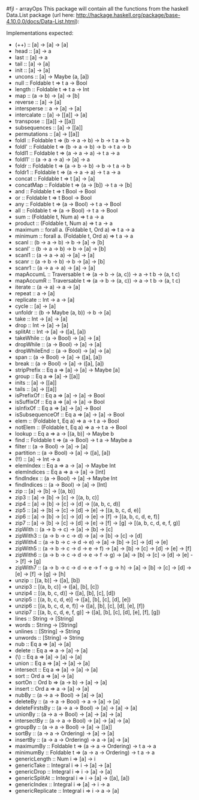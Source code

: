 #fjl - arrayOps
This package will contain all the functions from 
the haskell Data.List package (url here: http://hackage.haskell.org/package/base-4.10.0.0/docs/Data-List.html):

Implementations expected:

- (++) :: [a] -> [a] -> [a]
- head :: [a] -> a
- last :: [a] -> a
- tail :: [a] -> [a]
- init :: [a] -> [a]
- uncons :: [a] -> Maybe (a, [a])
- null :: Foldable t => t a -> Bool
- length :: Foldable t => t a -> Int
- map :: (a -> b) -> [a] -> [b]
- reverse :: [a] -> [a]
- intersperse :: a -> [a] -> [a]
- intercalate :: [a] -> [[a]] -> [a]
- transpose :: [[a]] -> [[a]]
- subsequences :: [a] -> [[a]]
- permutations :: [a] -> [[a]]
- foldl :: Foldable t => (b -> a -> b) -> b -> t a -> b
- foldl' :: Foldable t => (b -> a -> b) -> b -> t a -> b
- foldl1 :: Foldable t => (a -> a -> a) -> t a -> a
- foldl1' :: (a -> a -> a) -> [a] -> a
- foldr :: Foldable t => (a -> b -> b) -> b -> t a -> b
- foldr1 :: Foldable t => (a -> a -> a) -> t a -> a
- concat :: Foldable t => t [a] -> [a]
- concatMap :: Foldable t => (a -> [b]) -> t a -> [b]
- and :: Foldable t => t Bool -> Bool
- or :: Foldable t => t Bool -> Bool
- any :: Foldable t => (a -> Bool) -> t a -> Bool
- all :: Foldable t => (a -> Bool) -> t a -> Bool
- sum :: (Foldable t, Num a) => t a -> a
- product :: (Foldable t, Num a) => t a -> a
- maximum :: forall a. (Foldable t, Ord a) => t a -> a
- minimum :: forall a. (Foldable t, Ord a) => t a -> a
- scanl :: (b -> a -> b) -> b -> [a] -> [b]
- scanl' :: (b -> a -> b) -> b -> [a] -> [b]
- scanl1 :: (a -> a -> a) -> [a] -> [a]
- scanr :: (a -> b -> b) -> b -> [a] -> [b]
- scanr1 :: (a -> a -> a) -> [a] -> [a]
- mapAccumL :: Traversable t => (a -> b -> (a, c)) -> a -> t b -> (a, t c)
- mapAccumR :: Traversable t => (a -> b -> (a, c)) -> a -> t b -> (a, t c)
- iterate :: (a -> a) -> a -> [a]
- repeat :: a -> [a]
- replicate :: Int -> a -> [a]
- cycle :: [a] -> [a]
- unfoldr :: (b -> Maybe (a, b)) -> b -> [a]
- take :: Int -> [a] -> [a]
- drop :: Int -> [a] -> [a]
- splitAt :: Int -> [a] -> ([a], [a])
- takeWhile :: (a -> Bool) -> [a] -> [a]
- dropWhile :: (a -> Bool) -> [a] -> [a]
- dropWhileEnd :: (a -> Bool) -> [a] -> [a]
- span :: (a -> Bool) -> [a] -> ([a], [a])
- break :: (a -> Bool) -> [a] -> ([a], [a])
- stripPrefix :: Eq a => [a] -> [a] -> Maybe [a]
- group :: Eq a => [a] -> [[a]]
- inits :: [a] -> [[a]]
- tails :: [a] -> [[a]]
- isPrefixOf :: Eq a => [a] -> [a] -> Bool
- isSuffixOf :: Eq a => [a] -> [a] -> Bool
- isInfixOf :: Eq a => [a] -> [a] -> Bool
- isSubsequenceOf :: Eq a => [a] -> [a] -> Bool
- elem :: (Foldable t, Eq a) => a -> t a -> Bool
- notElem :: (Foldable t, Eq a) => a -> t a -> Bool
- lookup :: Eq a => a -> [(a, b)] -> Maybe b
- find :: Foldable t => (a -> Bool) -> t a -> Maybe a
- filter :: (a -> Bool) -> [a] -> [a]
- partition :: (a -> Bool) -> [a] -> ([a], [a])
- (!!) :: [a] -> Int -> a
- elemIndex :: Eq a => a -> [a] -> Maybe Int
- elemIndices :: Eq a => a -> [a] -> [Int]
- findIndex :: (a -> Bool) -> [a] -> Maybe Int
- findIndices :: (a -> Bool) -> [a] -> [Int]
- zip :: [a] -> [b] -> [(a, b)]
- zip3 :: [a] -> [b] -> [c] -> [(a, b, c)]
- zip4 :: [a] -> [b] -> [c] -> [d] -> [(a, b, c, d)]
- zip5 :: [a] -> [b] -> [c] -> [d] -> [e] -> [(a, b, c, d, e)]
- zip6 :: [a] -> [b] -> [c] -> [d] -> [e] -> [f] -> [(a, b, c, d, e, f)]
- zip7 :: [a] -> [b] -> [c] -> [d] -> [e] -> [f] -> [g] -> [(a, b, c, d, e, f, g)]
- zipWith :: (a -> b -> c) -> [a] -> [b] -> [c]
- zipWith3 :: (a -> b -> c -> d) -> [a] -> [b] -> [c] -> [d]
- zipWith4 :: (a -> b -> c -> d -> e) -> [a] -> [b] -> [c] -> [d] -> [e]
- zipWith5 :: (a -> b -> c -> d -> e -> f) -> [a] -> [b] -> [c] -> [d] -> [e] -> [f]
- zipWith6 :: (a -> b -> c -> d -> e -> f -> g) -> [a] -> [b] -> [c] -> [d] -> [e] -> [f] -> [g]
- zipWith7 :: (a -> b -> c -> d -> e -> f -> g -> h) -> [a] -> [b] -> [c] -> [d] -> [e] -> [f] -> [g] -> [h]
- unzip :: [(a, b)] -> ([a], [b])
- unzip3 :: [(a, b, c)] -> ([a], [b], [c])
- unzip4 :: [(a, b, c, d)] -> ([a], [b], [c], [d])
- unzip5 :: [(a, b, c, d, e)] -> ([a], [b], [c], [d], [e])
- unzip6 :: [(a, b, c, d, e, f)] -> ([a], [b], [c], [d], [e], [f])
- unzip7 :: [(a, b, c, d, e, f, g)] -> ([a], [b], [c], [d], [e], [f], [g])
- lines :: String -> [String]
- words :: String -> [String]
- unlines :: [String] -> String
- unwords :: [String] -> String
- nub :: Eq a => [a] -> [a]
- delete :: Eq a => a -> [a] -> [a]
- (\\) :: Eq a => [a] -> [a] -> [a]
- union :: Eq a => [a] -> [a] -> [a]
- intersect :: Eq a => [a] -> [a] -> [a]
- sort :: Ord a => [a] -> [a]
- sortOn :: Ord b => (a -> b) -> [a] -> [a]
- insert :: Ord a => a -> [a] -> [a]
- nubBy :: (a -> a -> Bool) -> [a] -> [a]
- deleteBy :: (a -> a -> Bool) -> a -> [a] -> [a]
- deleteFirstsBy :: (a -> a -> Bool) -> [a] -> [a] -> [a]
- unionBy :: (a -> a -> Bool) -> [a] -> [a] -> [a]
- intersectBy :: (a -> a -> Bool) -> [a] -> [a] -> [a]
- groupBy :: (a -> a -> Bool) -> [a] -> [[a]]
- sortBy :: (a -> a -> Ordering) -> [a] -> [a]
- insertBy :: (a -> a -> Ordering) -> a -> [a] -> [a]
- maximumBy :: Foldable t => (a -> a -> Ordering) -> t a -> a
- minimumBy :: Foldable t => (a -> a -> Ordering) -> t a -> a
- genericLength :: Num i => [a] -> i
- genericTake :: Integral i => i -> [a] -> [a]
- genericDrop :: Integral i => i -> [a] -> [a]
- genericSplitAt :: Integral i => i -> [a] -> ([a], [a])
- genericIndex :: Integral i => [a] -> i -> a
- genericReplicate :: Integral i => i -> a -> [a]
